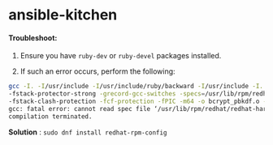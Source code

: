 # ansible-kitchen


#### Troubleshoot:

1. Ensure you have `ruby-dev` or `ruby-devel` packages installed.

2. If such an error occurs, perform the following:
```bash
gcc -I. -I/usr/include -I/usr/include/ruby/backward -I/usr/include -I.   -fPIC -O2 -g -pipe -Wall -Werror=format-security -Wp,-D_FORTIFY_SOURCE=2 -Wp,-D_GLIBCXX_ASSERTIONS -fexceptions
-fstack-protector-strong -grecord-gcc-switches -specs=/usr/lib/rpm/redhat/redhat-hardened-cc1 -specs=/usr/lib/rpm/redhat/redhat-annobin-cc1 -mtune=generic -fasynchronous-unwind-tables
-fstack-clash-protection -fcf-protection -fPIC -m64 -o bcrypt_pbkdf.o -c bcrypt_pbkdf.c
gcc: fatal error: cannot read spec file ‘/usr/lib/rpm/redhat/redhat-hardened-cc1’: No such file or directory
compilation terminated.
```
**Solution** : `sudo dnf install redhat-rpm-config`